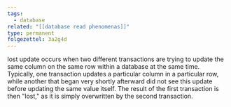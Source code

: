 ```yaml
---
tags:
  - database
related: "[[database read phenomenas]]"
type: permanent
folgezettel: 3a2g4d
---
```

lost update occurs when two different transactions are trying to update the same column on the same row within a database at the same time. Typically, one transaction updates a particular column in a particular row, while another that began very shortly afterward did not see this update before updating the same value itself. The result of the first transaction is then "lost," as it is simply overwritten by the second transaction.